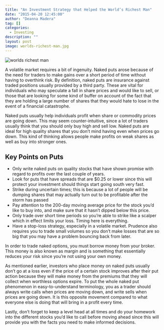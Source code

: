 ```yaml
---
title: "An Investment Strategy that Helped the World’s Richest Man"
date: "2015-04-20 12:45:00"
author: "Deanna Madera"
tag: []
categories:
  - Investing
description: ""
layout: post
image: worlds-richest-man.jpg
---
```


![worlds richest man](http://mt2.wpengine.com/wp-content/uploads/2015/03/worlds-richest-man.jpg)

A volatile market requires a bit of ingenuity. Naked puts arose because of the need for traders to make gains over a short period of time without having to overthink risk. By definition, naked puts are insurance against traded positions usually provided by a third party. These are vital for individuals who may speculate a fall in share prices and would like to sell, or those that are looking for some kind of buffer on account of the fact that they are holding a large number of shares that they would hate to lose in the event of a financial catastrophe.

Naked puts usually help individuals profit when share or commodity prices are going down. This may seem counter-intuitive, since a lot of traders usually think that you should only buy high and sell low. Naked puts are ideal for high quality shares that you don’t mind having even when prices go down. This kind of thinking allows people make profits on weak shares as well as buy into stronger ones.

## Key Points on Puts

- Only write naked puts on quality stocks that have shown promise with regard to profits over the last couple of years.
- Look for puts that have spreads that are $0.25 or lower since this will protect your investment should things start going south very fast.
- Strike during uncertain times; this is because a lot of people will be dumping shares that may actually turn out to be profitable after the storm has passed
- Pay attention to the 200-day moving average price for the stock you’d like to buy into, and make sure that it hasn’t dipped below this price.
- Only trade over short time periods so you’re able to strike like a scalper which in effect limits your loss. Timing here is everything.
- Have a stop-loss strategy, especially in a volatile market. Prudence also requires you to trade small volumes so you don’t make losses that are so big that you may have a problem bouncing back from later.

In order to trade naked options, you must borrow money from your broker. This money is also known as margin and is something that essentially reduces your risk since you’re not using your own money.

As mentioned earlier, investors who place money on naked puts usually don’t go at a loss even if the price of a certain stock improves after their put action because they will make money from the premiums that they will collect when worthless options expire. To put the whole naked put phenomenon in easy-to-understand terminology, you as a trader should always write calls when prices are moving down, and write sells when prices are going down. It is this opposite movement compared to what everyone else is doing that will bring in a profit every time.

Lastly, don’t forget to keep a level head at all times and do your homework into the different stocks you’d like to call before moving ahead since this will provide you with the facts you need to make informed decisions.
